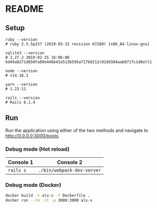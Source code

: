# README

## Setup

```
ruby --version
# ruby 2.5.5p157 (2019-03-15 revision 67260) [x86_64-linux-gnu]

sqlite3 --version
# 3.27.2 2019-02-25 16:06:06 bd49a8271d650fa89e446b42e513b595a717b9212c91dd384aab871fc1d0alt1

node --version
# v14.16.1

yarn --version
# 1.22.11

rails --version
# Rails 6.1.4
```

## Run

Run the application using either of the two methods and navigate to http://0.0.0.0:3000/posts.

### Debug mode (Hot reload)

|Console 1|Console 2                 |
|---------|--------------------------|
|`rails s`|`./bin/webpack-dev-server`|

### Debug mode (Docker)

```sh
docker build -t alx-v -f Dockerfile .
docker run --rm -it -p 3000:3000 alx-v
```
